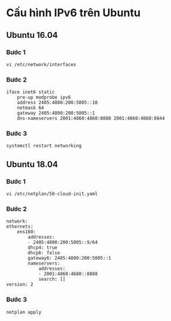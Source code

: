 # Cấu hình IPv6 trên Ubuntu #

## Ubuntu 16.04 ##

### Bước 1 ###

    vi /etc/network/interfaces

### Bước 2 ###

    iface inet6 static
		pre-up modprobe ipv6
		address 2405:4800:200:5005::10
		netmask 64
		gateway 2405:4800:200:5005::1
		dns-nameservers 2001:4860:4860:8888 2001:4860:4860:8844

### Bước 3 ###

    systemctl restart networking

## Ubuntu 18.04 ##

### Bước 1 ###

    vi /etc/netplan/50-cloud-init.yaml

### Bước 2 ###

    network:
    ethernets:
        ens160:
            addresses:
            - 2405:4800:200:5005::9/64
            dhcp4: true
            dhcp6: false
            gateway6: 2405:4800:200:5005::1
            nameservers:
                addresses:
                - 2001:4860:4680::8888
                search: []
    version: 2

### Bước 3 ###


    netplan apply

